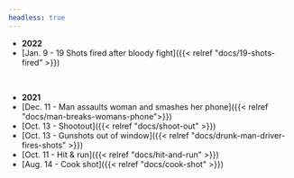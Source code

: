 ```yaml
---
headless: true
---
```

- **2022**
- [Jan. 9 - 19 Shots fired after bloody fight]({{< relref "docs/19-shots-fired" >}})
<br />

- **2021**
- [Dec. 11 - Man assaults woman and smashes her phone]({{< relref "docs/man-breaks-womans-phone">}})
- [Oct. 13 - Shootout]({{< relref "docs/shoot-out" >}})
- [Oct. 13 - Gunshots out of window]({{< relref "docs/drunk-man-driver-fires-shots" >}})
- [Oct. 11 - Hit & run]({{< relref "docs/hit-and-run" >}})
- [Aug. 14 - Cook shot]({{< relref "docs/cook-shot" >}})
<br />
